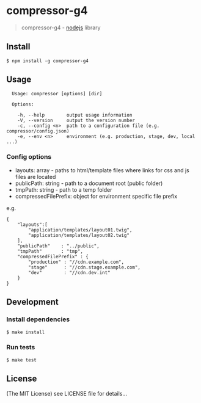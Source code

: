 compressor-g4
======

> compressor-g4 - [nodejs](http://nodejs.org) library

## Install

    $ npm install -g compressor-g4

## Usage

```
  Usage: compressor [options] [dir]

  Options:

    -h, --help        output usage information
    -V, --version     output the version number
    -c, --config <n>  path to a configuration file (e.g. compressor/config.json)
    -e, --env <n>     environment (e.g. production, stage, dev, local ...)

```

### Config options

* layouts: array - paths to html/template files where links for css and js files are located
* publicPath: string - path to a document root (public folder)
* tmpPath: string - path to a temp folder
* compressedFilePrefix: object for environment specific file prefix 

e.g.
```
{
    "layouts":[
        "application/templates/layout01.twig",
        "application/templates/layout02.twig"
    ],
    "publicPath"    : "../public",
    "tmpPath"       : "tmp",
    "compressedFilePrefix" : {
        "production" : "//cdn.example.com",
        "stage"      : "//cdn.stage.example.com",
        "dev"        : "//cdn.dev.int"
    }
}
```



## Development

### Install dependencies

    $ make install

### Run tests

    $ make test

## License

(The MIT License)
see LICENSE file for details...
